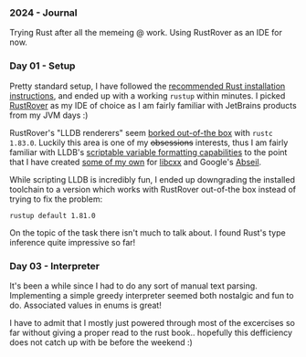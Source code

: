 ### 2024 - Journal

Trying Rust after all the memeing @ work. Using RustRover as an IDE for now.

### Day 01 - Setup

Pretty standard setup, I have followed the [recommended Rust installation instructions][1], and ended up 
with a working `rustup` within minutes. I picked [RustRover][2] as my IDE of choice as I am fairly familiar
with JetBrains products from my JVM days :)

RustRover's "LLDB renderers" seem [borked out-of-the box][7] with `rustc 1.83.0`. Luckily this area is one of my
~~obsessions~~ interests, thus I am fairly familiar with LLDB's [scriptable variable formatting capabilities][3] 
to the point that I have created [some of my own][4] for [libcxx][5] and Google's [Abseil][6].

While scripting LLDB is incredibly fun, I ended up downgrading the installed toolchain to a version which works
with RustRover out-of-the box instead of trying to fix the problem:
```shell
rustup default 1.81.0
```

On the topic of the task there isn't much to talk about. I found Rust's type inference quite impressive so far!

[1]: https://www.rust-lang.org/tools/install
[2]: https://www.jetbrains.com/rust/
[3]: https://lldb.llvm.org/use/variable.html#synthetic-children
[4]: https://github.com/mentlerd/lldb-toybox
[5]: https://github.com/llvm/llvm-project/tree/main/libcxx
[6]: https://github.com/abseil/abseil-cpp
[7]: https://youtrack.jetbrains.com/issue/RUST-15839/Strings-and-vecs-dont-show-in-the-debugger

### Day 03 - Interpreter

It's been a while since I had to do any sort of manual text parsing. Implementing a simple greedy interpreter
seemed both nostalgic and fun to do. Associated values in enums is great!

I have to admit that I mostly just powered through most of the excercises so far without giving a proper read
to the rust book.. hopefully this defficiency does not catch up with be before the weekend :)
